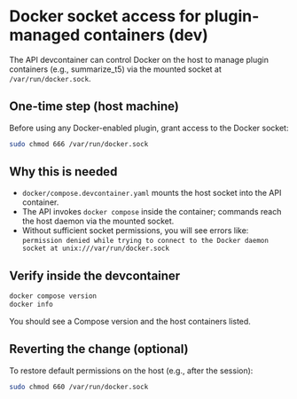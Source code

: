 # Docker socket access for plugin-managed containers (dev)

The API devcontainer can control Docker on the host to manage plugin containers (e.g., summarize_t5) via the mounted socket at `/var/run/docker.sock`.

## One-time step (host machine)

Before using any Docker-enabled plugin, grant access to the Docker socket:

```bash
sudo chmod 666 /var/run/docker.sock
```

## Why this is needed

- `docker/compose.devcontainer.yaml` mounts the host socket into the API container.
- The API invokes `docker compose` inside the container; commands reach the host daemon via the mounted socket.
- Without sufficient socket permissions, you will see errors like:
  `permission denied while trying to connect to the Docker daemon socket at unix:///var/run/docker.sock`

## Verify inside the devcontainer

```bash
docker compose version
docker info
```

You should see a Compose version and the host containers listed.

## Reverting the change (optional)

To restore default permissions on the host (e.g., after the session):

```bash
sudo chmod 660 /var/run/docker.sock
```


